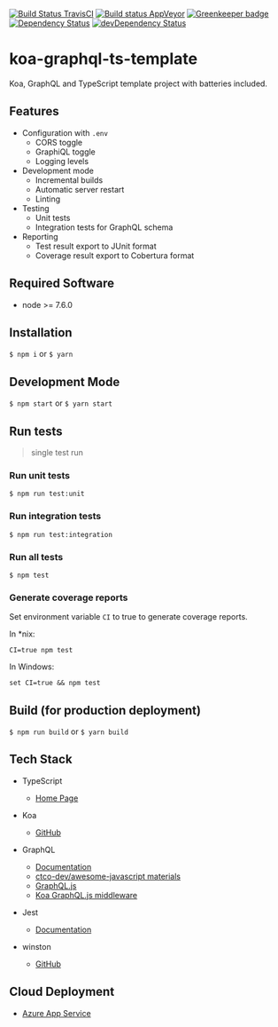 [![Build Status TravisCI](https://travis-ci.org/ctco-dev/koa-graphql-ts-template.svg?branch=master)](https://travis-ci.org/ctco-dev/koa-graphql-ts-template)
[![Build status AppVeyor](https://ci.appveyor.com/api/projects/status/github/ctco-dev/koa-graphql-ts-template?branch=master&svg=true)](https://ci.appveyor.com/project/aeldar/koa-graphql-ts-template/branch/master)
[![Greenkeeper badge](https://badges.greenkeeper.io/ctco-dev/koa-graphql-ts-template.svg)](https://greenkeeper.io/)
[![Dependency Status](https://david-dm.org/ctco-dev/koa-graphql-ts-template/master.svg)](https://david-dm.org/ctco-dev/koa-graphql-ts-template/master)
[![devDependency Status](https://david-dm.org/ctco-dev/koa-graphql-ts-template/master/dev-status.svg)](https://david-dm.org/ctco-dev/koa-graphql-ts-template/master#info=devDependencies)

# koa-graphql-ts-template

Koa, GraphQL and TypeScript template project with batteries included.

## Features

- Configuration with `.env`
  - CORS toggle
  - GraphiQL toggle
  - Logging levels
- Development mode
  - Incremental builds
  - Automatic server restart
  - Linting
- Testing
  - Unit tests
  - Integration tests for GraphQL schema
- Reporting
  - Test result export to JUnit format
  - Coverage result export to Cobertura format

## Required Software

- node >= 7.6.0

## Installation

`$ npm i` or `$ yarn`

## Development Mode

`$ npm start` or `$ yarn start`

## Run tests

> single test run

### Run unit tests

`$ npm run test:unit`

### Run integration tests

`$ npm run test:integration`

### Run all tests

`$ npm test`

### Generate coverage reports

Set environment variable `CI` to true to generate coverage reports.

In *nix:

`CI=true npm test`

In Windows:

`set CI=true && npm test`

## Build (for production deployment)

`$ npm run build` or `$ yarn build`

## Tech Stack

- TypeScript
  - [Home Page](https://www.typescriptlang.org/)

- Koa
  - [GitHub](https://github.com/koajs/koa)

- GraphQL
  - [Documentation](http://graphql.org/learn/)
  - [ctco-dev/awesome-javascript materials](https://github.com/ctco-dev/awesome-javascript#graphql)
  - [GraphQL.js](http://graphql.org/graphql-js/)
  - [Koa GraphQL.js middleware](https://github.com/chentsulin/koa-graphql)

- Jest
  - [Documentation](https://facebook.github.io/jest/docs/en/getting-started.html)

- winston
  - [GitHub](https://github.com/winstonjs/winston)

## Cloud Deployment
  - [Azure App Service](https://github.com/ctco-dev/koa-graphql-ts-template/tree/azure)
